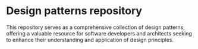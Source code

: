 # Design patterns repository
This repository serves as a comprehensive collection of design patterns, offering a valuable resource for software developers and architects seeking to enhance their understanding and application of design principles.
